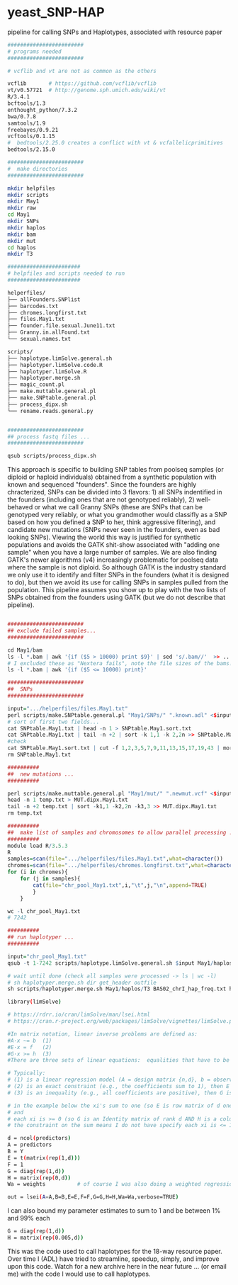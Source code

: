# yeast_SNP-HAP
pipeline for calling SNPs and Haplotypes, associated with resource paper
```bash
########################
# programs needed
########################

# vcflib and vt are not as common as the others

vcflib       # https://github.com/vcflib/vcflib
vt/v0.57721  # http://genome.sph.umich.edu/wiki/vt
R/3.4.1
bcftools/1.3
enthought_python/7.3.2
bwa/0.7.8
samtools/1.9
freebayes/0.9.21 
vcftools/0.1.15 
#  bedtools/2.25.0 creates a conflict with vt & vcfallelicprimitives
bedtools/2.15.0

########################
#  make directories
########################

mkdir helpfiles
mkdir scripts
mkdir May1
mkdir raw
cd May1
mkdir SNPs
mkdir haplos
mkdir bam
mkdir mut
cd haplos
mkdir T3

#######################
# helpfiles and scripts needed to run
#######################

helperfiles/
├── allFounders.SNPlist
├── barcodes.txt
├── chromes.longfirst.txt
├── files.May1.txt
├── founder.file.sexual.June11.txt
├── Granny.in.allFound.txt
└── sexual.names.txt

scripts/
├── haplotype.limSolve.general.sh
├── haplotyper.limSolve.code.R
├── haplotyper.limSolve.R
├── haplotyper.merge.sh
├── magic_count.pl
├── make.muttable.general.pl
├── make.SNPtable.general.pl
├── process_dipx.sh
└── rename.reads.general.py


########################
## process fastq files ...
########################

qsub scripts/process_dipx.sh
```

This approach is specific to building SNP tables from poolseq samples (or diploid or haploid individuals) obtained from a synthetic population with known and sequenced "founders".  Since the founders are highly chracterized, SNPs can be divided into 3 flavors: 1) all SNPs indentified in the founders (including ones that are not genotyped reliably), 2) well-behaved or what we call Granny SNPs (these are SNPs that can be genotyped very reliably, or what you grandmother would classifly as a SNP based on how you defined a SNP to her, think aggressive filtering), and candidate new mutations (SNPs never seen in the founders, even as bad looking SNPs).  Viewing the world this way is justified for synthetic populations and avoids the GATK shit-show associated with "adding one sample" when you have a large number of samples. We are also finding GATK's newer algorithms (v4) increasingly problematic for poolseq data where the sample is not diploid. So although GATK is the industry standard we only use it to identify and filter SNPs in the founders (what it is designed to do), but then we avoid its use for calling SNPs in samples pulled from the population.  This pipeline assumes you show up to play with the two lists of SNPs obtained from the founders using GATK (but we do not describe that pipeline).

```R

########################
## exclude failed samples...
########################

cd May1/bam
ls -l *.bam | awk '{if ($5 > 10000) print $9}' | sed 's/.bam//'  >> .../helperfiles/files.May1.txt
# I excluded these as "Nextera fails", note the file sizes of the bams!!!
ls -l *.bam | awk '{if ($5 <= 10000) print}' 

########################
##  SNPs
########################

input=".../helperfiles/files.May1.txt"
perl scripts/make.SNPtable.general.pl "May1/SNPs/" ".known.adl" <$input >SNPtable.May1.txt
# sort of first two fields...
cat SNPtable.May1.txt | head -n 1 > SNPtable.May1.sort.txt
cat SNPtable.May1.txt | tail -n +2 | sort -k 1,1 -k 2,2n >> SNPtable.May1.sort.txt
#check
cat SNPtable.May1.sort.txt | cut -f 1,2,3,5,7,9,11,13,15,17,19,43 | more 
rm SNPtable.May1.txt

##########
##  new mutations ...
##########

perl scripts/make.muttable.general.pl "May1/mut/" ".newmut.vcf" <$input >temp.txt
head -n 1 temp.txt > MUT.dipx.May1.txt
tail -n +2 temp.txt | sort -k1,1 -k2,2n -k3,3 >> MUT.dipx.May1.txt
rm temp.txt

##########
##  make list of samples and chromosomes to allow parallel processing ...
##########
module load R/3.5.3 
R
samples=scan(file=".../helperfiles/files.May1.txt",what=character())
chromes=scan(file=".../helperfiles/chromes.longfirst.txt",what=character())
for (i in chromes){
	for (j in samples){
		cat(file="chr_pool_May1.txt",i,"\t",j,"\n",append=TRUE)
		}
	}

wc -l chr_pool_May1.txt
# 7242

##########
## run haplotyper ...
##########

input="chr_pool_May1.txt"
qsub -t 1-7242 scripts/haplotype.limSolve.general.sh $input May1/haplos/T3 SNPtable.May1.sort.txt helperfiles/founder.file.sexual.June11.txt

# wait until done (check all samples were processed -> ls | wc -l)
# sh haplotyper.merge.sh dir get_header outfile
sh scripts/haplotyper.merge.sh May1/haplos/T3 BAS02_chrI_hap_freq.txt haps.dipx.June11.F15AW5050.limSolve.txt.gz

```
```bash
library(limSolve)

# https://rdrr.io/cran/limSolve/man/lsei.html
# https://cran.r-project.org/web/packages/limSolve/vignettes/limSolve.pdf

#In matrix notation, linear inverse problems are defined as:
#A·x ~= b  (1)
#E·x = f   (2)
#G·x >= h  (3)
#There are three sets of linear equations:  equalities that have to be met as closely as possible (1), equalities that have to be met exactly (2) and inequalities (3).

# Typically:
# (1) is a linear regression model (A = design matrix {n,d}, b = observations {n}, x = predictors {d})
# (2) is an exact constraint (e.g., the coefficients sum to 1), then E is {ec,d}, f is {ec}, where ec is the number of exact constraints.
# (3) is an inequality (e.g., all coefficients are positive), then G is {ic,d}, h is {ic}, where ic is the number of inequality constraints

# in the example below the xi's sum to one (so E is row matrix of d ones).
# and
# each xi is >= 0 (so G is an Identity matrix of rank d AND H is a column vector of zeros)
# the constraint on the sum means I do not have specify each xi is <= 1 (equivalent to saying each -xi >= -1)

d = ncol(predictors)
A = predictors
B = Y
E = t(matrix(rep(1,d)))
F = 1
G = diag(rep(1,d))
H = matrix(rep(0,d))
Wa = weights          # of course I was also doing a weighted regression ... why not

out = lsei(A=A,B=B,E=E,F=F,G=G,H=H,Wa=Wa,verbose=TRUE)
```
I can also bound my parameter estimates to sum to 1 and be between 1% and 99% each
```bash
G = diag(rep(1,d))
H = matrix(rep(0.005,d))
```

This was the code used to call haplotypes for the 18-way resource paper.  Over time I (ADL) have tried to streamline, speedup, simply, and improve upon this code.  Watch for a new archive here in the near future ... (or email me) with the code I would use to call haplotypes.


